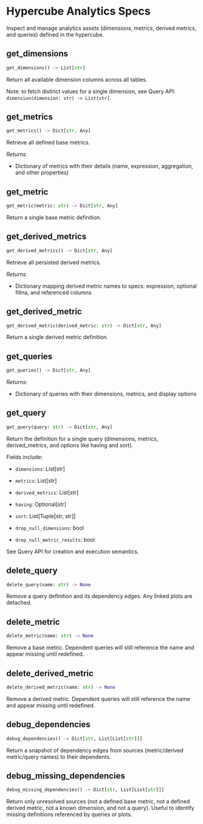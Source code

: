 # Hypercube Analytics Specs

Inspect and manage analytics assets (dimensions, metrics, derived metrics, and queries) defined in the hypercube.

## get_dimensions

```python
get_dimensions() -> List[str]
```

Return all available dimension columns across all tables.

Note: to fetch distinct values for a single dimension, see Query API: `dimension(dimension: str) -> List[str]`.

## get_metrics

```python
get_metrics() -> Dict[str, Any]
```

Retrieve all defined base metrics. 

*Returns:*

- Dictionary of metrics with their details (name, expression, aggregation, and other properties)

## get_metric

```python
get_metric(metric: str) -> Dict[str, Any]
```

Return a single base metric definition.

## get_derived_metrics

```python
get_derived_metrics() -> Dict[str, Any]
```

Retrieve all persisted derived metrics.

*Returns:*

- Dictionary mapping derived metric names to specs: expression, optional fillna, and referenced columns

## get_derived_metric

```python
get_derived_metric(derived_metric: str) -> Dict[str, Any]
```

Return a single derived metric definition.

## get_queries

```python
get_queries() -> Dict[str, Any]
```

*Returns:*

- Dictionary of queries with their dimensions, metrics, and display options

## get_query

```python
get_query(query: str) -> Dict[str, Any]
```

Return the definition for a single query (dimensions, metrics, derived_metrics, and options like having and sort).

Fields include:
- `dimensions`: List[str]

- `metrics`: List[str]

- `derived_metrics`: List[str]

- `having`: Optional[str]

- `sort`: List[Tuple[str, str]]

- `drop_null_dimensions`: bool

- `drop_null_metric_results`: bool

See Query API for creation and execution semantics.

## delete_query

```python
delete_query(name: str) -> None
```

Remove a query definition and its dependency edges. Any linked plots are detached.

## delete_metric

```python
delete_metric(name: str) -> None
```

Remove a base metric. Dependent queries will still reference the name and appear missing until redefined.

## delete_derived_metric

```python
delete_derived_metric(name: str) -> None
```

Remove a derived metric. Dependent queries will still reference the name and appear missing until redefined.

## debug_dependencies

```python
debug_dependencies() -> Dict[str, List[List[str]]]
```

Return a snapshot of dependency edges from sources (metric/derived metric/query names) to their dependents.

## debug_missing_dependencies

```python
debug_missing_dependencies() -> Dict[str, List[List[str]]]
```

Return only unresolved sources (not a defined base metric, not a defined derived metric, not a known dimension, and not a query). Useful to identify missing definitions referenced by queries or plots.
